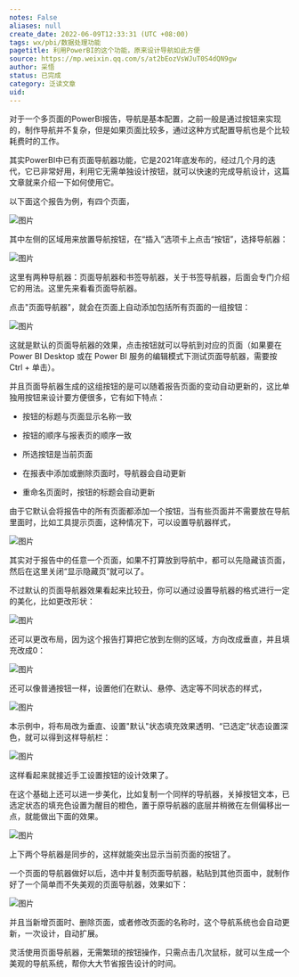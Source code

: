 ```yaml
---
notes: False
aliases: null
create_date: 2022-06-09T12:33:31 (UTC +08:00)
tags: wx/pbi/数据处理功能
pagetitle: 利用PowerBI的这个功能，原来设计导航如此方便
source: https://mp.weixin.qq.com/s/at2bEozVsWJuT0S4dQN9gw
author: 采悟
status: 已完成
category: 泛读文章
uid: 
---
```


对于一个多页面的PowerBI报告，导航是基本配置，之前一般是通过按钮来实现的，制作导航并不复杂，但是如果页面比较多，通过这种方式配置导航也是个比较耗费时的工作。  

其实PowerBI中已有页面导航器功能，它是2021年底发布的，经过几个月的迭代，它已非常好用，利用它无需单独设计按钮，就可以快速的完成导航设计，这篇文章就来介绍一下如何使用它。  

以下面这个报告为例，有四个页面，

![图片](https://mmbiz.qpic.cn/mmbiz_png/aHEbZtANQJO1oPxE7Y532ybJjoNLBib1e2YLVtbEVXJ5qKoQENG7Q1W5vAcdEwuwYsgbCUbI4zvdEuh618IUhQA/640?wx_fmt=png&wxfrom=5&wx_lazy=1&wx_co=1)

其中左侧的区域用来放置导航按钮，在“插入”选项卡上点击“按钮”，选择导航器：

![图片](https://mmbiz.qpic.cn/mmbiz_png/aHEbZtANQJO1oPxE7Y532ybJjoNLBib1eAxmxk36cNkR1tCM0jplqyWupwVjU5lwFXicKUwSVxcnNHEPvTJpdzVw/640?wx_fmt=png&wxfrom=5&wx_lazy=1&wx_co=1)

这里有两种导航器：页面导航器和书签导航器，关于书签导航器，后面会专门介绍它的用法。这里先来看看页面导航器。

点击"页面导航器"，就会在页面上自动添加包括所有页面的一组按钮：  

![图片](https://mmbiz.qpic.cn/mmbiz_png/aHEbZtANQJO1oPxE7Y532ybJjoNLBib1eM5hfd8ia4aZLeiayE5t9gpdkhJ71DV1mJShAsfpicHViaAEZiaWc7eBSbgw/640?wx_fmt=png&wxfrom=5&wx_lazy=1&wx_co=1)

这就是默认的页面导航器的效果，点击按钮就可以导航到对应的页面（如果要在 Power BI Desktop 或在 Power BI 服务的编辑模式下测试页面导航器，需要按 Ctrl + 单击）。

并且页面导航器生成的这组按钮的是可以随着报告页面的变动自动更新的，这比单独用按钮来设计要方便很多，它有如下特点：  

-   按钮的标题与页面显示名称一致
    
-   按钮的顺序与报表页的顺序一致
    
-   所选按钮是当前页面
    
-   在报表中添加或删除页面时，导航器会自动更新
    
-   重命名页面时，按钮的标题会自动更新
    

由于它默认会将报告中的所有页面都添加一个按钮，当有些页面并不需要放在导航里面时，比如工具提示页面，这种情况下，可以设置导航器样式，

![图片](https://mmbiz.qpic.cn/mmbiz_png/aHEbZtANQJO1oPxE7Y532ybJjoNLBib1eZ2joh3ibjhncgrZI2xibT2YkUicyu348SET2G2RXMcHQKwcuOUAXlDG8g/640?wx_fmt=png&wxfrom=5&wx_lazy=1&wx_co=1)

其实对于报告中的任意一个页面，如果不打算放到导航中，都可以先隐藏该页面，然后在这里关闭“显示隐藏页”就可以了。  

不过默认的页面导航器效果看起来比较丑，你可以通过设置导航器的格式进行一定的美化，比如更改形状：

![图片](https://mmbiz.qpic.cn/mmbiz_png/aHEbZtANQJO1oPxE7Y532ybJjoNLBib1eW7lhiclr8xKeQQTbk2icC4N6JrBmy74ndV4gOInvFOw7P881r7ASaKoA/640?wx_fmt=png&wxfrom=5&wx_lazy=1&wx_co=1)

还可以更改布局，因为这个报告打算把它放到左侧的区域，方向改成垂直，并且填充改成0：

![图片](https://mmbiz.qpic.cn/mmbiz_png/aHEbZtANQJO1oPxE7Y532ybJjoNLBib1eb46dwNXH7SqBSdXIA3Kh4Z8cBrvgQFCdbawWSvrwgU71GGsXzUGY3g/640?wx_fmt=png&wxfrom=5&wx_lazy=1&wx_co=1)

还可以像普通按钮一样，设置他们在默认、悬停、选定等不同状态的样式，

![图片](https://mmbiz.qpic.cn/mmbiz_png/aHEbZtANQJO1oPxE7Y532ybJjoNLBib1e5fjzmtTibpFaWIqiciadY5jFgDicWwXN6uSW1ibIwPZucrCKzKtX6cEMU3A/640?wx_fmt=png&wxfrom=5&wx_lazy=1&wx_co=1)

本示例中，将布局改为垂直、设置"默认"状态填充效果透明、“已选定”状态设置深色，就可以得到这样导航栏：

![图片](https://mmbiz.qpic.cn/mmbiz_png/aHEbZtANQJO1oPxE7Y532ybJjoNLBib1eKk6gQVpanmB8FP2m4OyJW8b2YREVfR8wptMfbJIwS3KNJU77ia3RbyA/640?wx_fmt=png&wxfrom=5&wx_lazy=1&wx_co=1)

这样看起来就接近手工设置按钮的设计效果了。

在这个基础上还可以进一步美化，比如复制一个同样的导航器，关掉按钮文本，已选定状态的填充色设置为醒目的橙色，置于原导航器的底层并稍微在左侧偏移出一点，就能做出下面的效果。

![图片](https://mmbiz.qpic.cn/mmbiz_png/aHEbZtANQJO1oPxE7Y532ybJjoNLBib1eMVT31EzZz3d8D1DvvLxFo5pIVUvFW4dhUrWQvUmPS6KgNJIK0L6JhA/640?wx_fmt=png&wxfrom=5&wx_lazy=1&wx_co=1)

上下两个导航器是同步的，这样就能突出显示当前页面的按钮了。

一个页面的导航器做好以后，选中并复制页面导航器，粘贴到其他页面中，就制作好了一个简单而不失美观的页面导航器，效果如下：  

![图片](https://mmbiz.qpic.cn/mmbiz_gif/aHEbZtANQJO1oPxE7Y532ybJjoNLBib1ey9dDCHy0qFRrh9x8qnlOuo2aibDpJibd1wbPM6YoNc4EHxhm2lq2apgw/640?wx_fmt=gif&wxfrom=5&wx_lazy=1)

并且当新增页面时、删除页面，或者修改页面的名称时，这个导航系统也会自动更新，一次设计，自动扩展。

灵活使用页面导航器，无需繁琐的按钮操作，只需点击几次鼠标，就可以生成一个美观的导航系统，帮你大大节省报告设计的时间。
